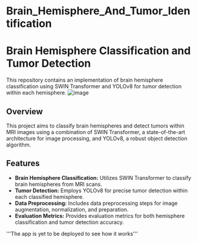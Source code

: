 # Brain_Hemisphere_And_Tumor_Identification

# Brain Hemisphere Classification and Tumor Detection

This repository contains an implementation of brain hemisphere classification using SWIN Transformer and YOLOv8 for tumor detection within each hemisphere.
![image](https://github.com/A-dvika/Brain_Hemisphere_And_Tumor_Identification/assets/115079077/c73f3999-93cf-4006-9eb5-3d1e95e81965)


## Overview

This project aims to classify brain hemispheres and detect tumors within MRI images using a combination of SWIN Transformer, a state-of-the-art architecture for image processing, and YOLOv8, a robust object detection algorithm.

## Features

- **Brain Hemisphere Classification:** Utilizes SWIN Transformer to classify brain hemispheres from MRI scans.
- **Tumor Detection:** Employs YOLOv8 for precise tumor detection within each classified hemisphere.
- **Data Preprocessing:** Includes data preprocessing steps for image augmentation, normalization, and preparation.
- **Evaluation Metrics:** Provides evaluation metrics for both hemisphere classification and tumor detection accuracy.

'''The app is yet to be deployed to see how it works'''
